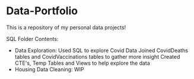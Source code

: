 # Data-Portfolio
This is a repository of my personal data projects!

SQL Folder Contents:
  - Data Exploration:
      Used SQL to explore Covid Data
      Joined CovidDeaths tables and CovidVaccinations tables to gather more insight
      Created CTE's, Temp Tables and Views to help explore the data
  - Housing Data Cleaning:
      WIP
